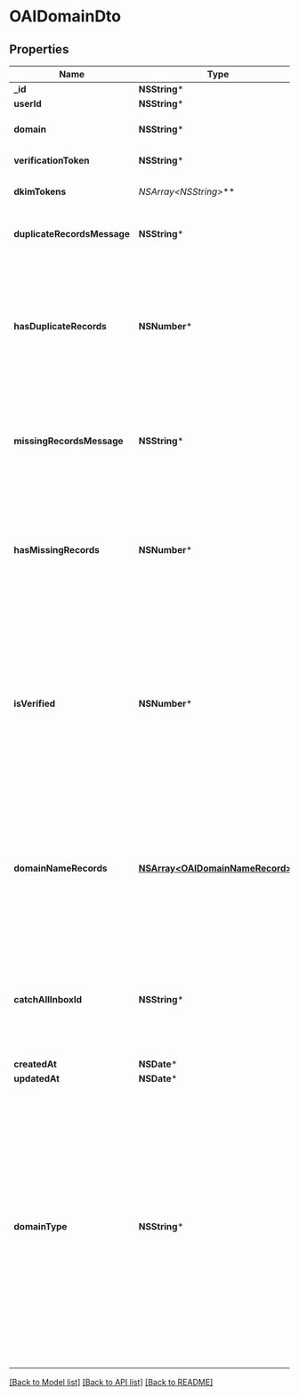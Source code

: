 # OAIDomainDto

## Properties
Name | Type | Description | Notes
------------ | ------------- | ------------- | -------------
**_id** | **NSString*** |  | 
**userId** | **NSString*** |  | 
**domain** | **NSString*** | Custom domain name | 
**verificationToken** | **NSString*** | Verification tokens | 
**dkimTokens** | **NSArray&lt;NSString*&gt;*** | Unique token DKIM tokens | 
**duplicateRecordsMessage** | **NSString*** | If the domain is duplicate records. | [optional] 
**hasDuplicateRecords** | **NSNumber*** | Whether the domain has duplicated required records. If true then see the domain in the dashboard app. | 
**missingRecordsMessage** | **NSString*** | If the domain is missing records then show which pairs are missing. | [optional] 
**hasMissingRecords** | **NSNumber*** | Whether the domain has missing required records. If true then see the domain in the dashboard app. | 
**isVerified** | **NSNumber*** | Whether domain has been verified or not. If the domain is not verified after 72 hours there is most likely an issue with the domains DNS records. | 
**domainNameRecords** | [**NSArray&lt;OAIDomainNameRecord&gt;***](OAIDomainNameRecord) | List of DNS domain name records (C, MX, TXT) etc that you must add to the DNS server associated with your domain provider. | 
**catchAllInboxId** | **NSString*** | The optional catch all inbox that will receive emails sent to the domain that cannot be matched. | [optional] 
**createdAt** | **NSDate*** |  | 
**updatedAt** | **NSDate*** |  | 
**domainType** | **NSString*** | Type of domain. Dictates type of inbox that can be created with domain. HTTP means inboxes are processed using SES while SMTP inboxes use a custom SMTP mail server. SMTP does not support sending so use HTTP for sending emails. | 

[[Back to Model list]](../README#documentation-for-models) [[Back to API list]](../README#documentation-for-api-endpoints) [[Back to README]](../README)


